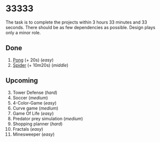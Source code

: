 # 33333

The task is to complete the projects within 3 hours 33 minutes and 33 seconds. There should be as few dependencies as possible. Design plays only a minor role.

## Done
1. [Pong](https://github.com/alexvoedi/33333_pong) (+ 20s) (_easy_)
2. [Spider](https://github.com/alexvoedi/33333_spider) (+ 10m20s) (_middle_)

## Upcoming

3. Tower Defense (_hard_)
4. Soccer (_medium_)
5. 4-Color-Game (_easy_)
6. Curve game (_medium_)
7. Game Of Life (_easy_)
8. Predator prey simulation (_medium_)
9. Shopping planner (_hard_)
10. Fractals (_easy_)
11. Minesweeper (_easy_)
